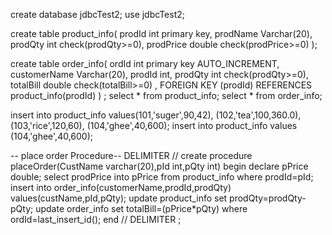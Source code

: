 create database jdbcTest2;
use jdbcTest2;

create table product_info(
prodId int primary key,
prodName Varchar(20),
prodQty int check(prodQty>=0),
prodPrice double check(prodPrice>=0)
);

create table order_info(
ordId int primary key AUTO_INCREMENT,
customerName Varchar(20),
prodId int,
prodQty int check(prodQty>=0),
totalBill double check(totalBill>=0) ,
FOREIGN KEY (prodId) REFERENCES product_info(prodId)
)
;
select * from product_info;
select * from order_info;

insert into product_info 
values(101,'suger',90,42),
(102,'tea',100,360.0),
(103,'rice',120,60),
(104,'ghee',40,600);
insert into product_info values (104,'ghee',40,600);



-- place order Procedure-- 
DELIMITER //
create procedure placeOrder(CustName varchar(20),pId int,pQty int)
begin 
	declare pPrice double;
    select prodPrice into pPrice from product_info where prodId=pId;
	insert into order_info(customerName,prodId,prodQty) values(custName,pId,pQty);
    update product_info set prodQty=prodQty-pQty;
    update order_info set totalBill=(pPrice*pQty) where ordId=last_insert_id();
end //
DELIMITER ;
